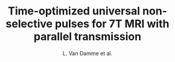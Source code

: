 ---
cat: metric
subcat: metric
bestof: false
author: L. Van Damme et al.
title: Time-optimized universal non-selective pulses for 7T MRI with parallel transmission
year: 2020
type: inproceedings
booktitle: Proceedings of the International Society for Magnetic Resonance in Medicine
---